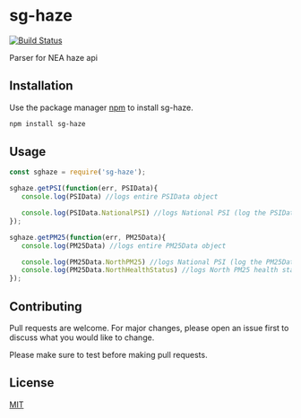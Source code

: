 # sg-haze
[![Build Status](https://travis-ci.com/ZacBytes/sg-haze.svg?branch=master)](https://travis-ci.com/ZacBytes/sg-haze)

Parser for NEA haze api

## Installation

Use the package manager [npm](https://www.npmjs.com/) to install sg-haze.

```bash
npm install sg-haze
```

## Usage

```js
const sghaze = require('sg-haze');

sghaze.getPSI(function(err, PSIData){
   console.log(PSIData) //logs entire PSIData object

   console.log(PSIData.NationalPSI) //logs National PSI (log the PSIData object to see what the object contains)
});

sghaze.getPM25(function(err, PM25Data){
   console.log(PM25Data) //logs entire PM25Data object

   console.log(PM25Data.NorthPM25) //logs National PSI (log the PM25Data object to see what the object contains)
   console.log(PM25Data.NorthHealthStatus) //logs North PM25 health status/level
});
```

## Contributing
Pull requests are welcome. For major changes, please open an issue first to discuss what you would like to change.

Please make sure to test before making pull requests.

## License
[MIT](https://choosealicense.com/licenses/mit/)
